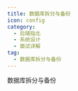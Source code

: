 ```yaml
---
title: 数据库拆分与备份
icon: config
category:
  - 后端指北
  - 系统设计
  - 面试详解
tag:
  - 数据库拆分与备份
---
```


数据库拆分与备份